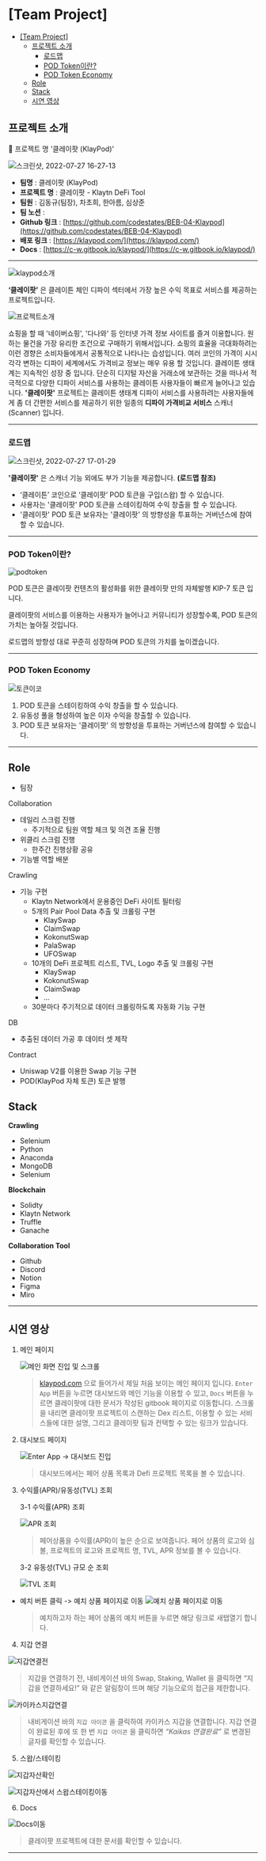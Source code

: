 # [Team Project] 

- [[Team Project]](#team-project)
  - [프로젝트 소개](#프로젝트-소개)
    - [로드맵](#로드맵)
    - [POD Token이란?](#pod-token이란)
    - [POD Token Economy](#pod-token-economy)
  - [Role](#role)
  - [Stack](#stack)
  - [시연 영상](#시연-영상)



## 프로젝트 소개

🔎 프로젝트 명 '클레이팟 (KlayPod)'

![스크린샷, 2022-07-27 16-27-13](https://user-images.githubusercontent.com/20445415/197384871-d05be991-5ab8-451f-9cfc-7edbfc201f12.png)

- **팀명** : 클레이팟 (KlayPod)
- **프로젝트 명** : 클레이팟 - Klaytn DeFi Tool
- **팀원** : 김동규(팀장), 차초희, 한아름, 심상준
- **팀 노션** : [](https://www.notion.so/1b678592d26e4571bc4e1525f73ba931)
- **Github 링크** : [https://github.com/codestates/BEB-04-Klaypod](https://github.com/codestates/BEB-04-Klaypod)
- **배포 링크** : [https://klaypod.com/](https://klaypod.com/)
- **Docs** : [https://c-w.gitbook.io/klaypod/](https://c-w.gitbook.io/klaypod/)
___

![klaypod소개](https://user-images.githubusercontent.com/20445415/197384913-918e2922-892c-4469-b5cc-80ea6c88a4f5.png)

**‘클레이팟’** 은 클레이튼 체인 디파이 섹터에서 가장 높은 수익 목표로 서비스를 제공하는 프로젝트입니다.

![프로젝트소개](https://user-images.githubusercontent.com/20445415/197384978-f77461f8-9d59-4c91-ab47-7bca5081e5be.png)

 쇼핑을 할 때 '네이버쇼핑', '다나와' 등 인터넷 가격 정보 사이트를 즐겨 이용합니다. 원하는 물건을 가장 유리한 조건으로 구매하기 위해서입니다.
쇼핑의 효율을 극대화하려는 이런 경향은 소비자들에게서 공통적으로 나타나는 습성입니다.
여러 코인의 가격이 시시각각 변하는 디파이 세계에서도 가격비교 정보는 매우 유용 할 것입니다.
클레이튼 생태계는 지속적인 성장 중 입니다. 단순히 디지털 자산을 거래소에 보관하는 것을 떠나서 적극적으로 다양한 디파이 서비스를 사용하는 클레이튼 사용자들이 빠르게 늘어나고 있습니다.
**'클레이팟'** 프로젝트는 클레이튼 생태계 디파이 서비스를 사용하려는 사용자들에게 좀 더 간편한 서비스를 제공하기 위한 일종의 **디파이 가격비교 서비스** 스캐너(Scanner) 입니다.

___

### 로드맵
![스크린샷, 2022-07-27 17-01-29](https://user-images.githubusercontent.com/20445415/197384877-68d1dbad-126a-4b47-bd63-ef0963e75045.png)

**'클레이팟'** 은 스캐너 기능 외에도 부가 기능을 제공합니다. **(로드맵 참조)**

- ‘클레이튼’ 코인으로 ‘클레이팟’ POD 토큰을 구입(스왑) 할 수 있습니다.
- 사용자는 '클레이팟' POD 토큰을 스테이킹하여 수익 창출을 할 수 있습니다.
- '클레이팟' POD 토큰 보유자는 '클레이팟' 의 방향성을 투표하는 거버넌스에 참여할 수 있습니다.

---

### POD Token이란?

![podtoken](https://user-images.githubusercontent.com/20445415/197385009-cacb7f70-c565-4c9c-b01d-9078fe6be22b.png)

POD 토큰은 클레이팟 컨텐츠의 활성화를 위한 클레이팟 만의 자체발행 KIP-7 토큰 입니다.

클레이팟의 서비스를 이용하는 사용자가 늘어나고 커뮤니티가 성장할수록, POD 토큰의 가치는 높아질 것입니다.

로드맵의 방향성 대로 꾸준히 성장하며 POD 토큰의 가치를 높이겠습니다.

---

### POD Token Economy

![토큰이코](https://user-images.githubusercontent.com/20445415/197385018-fcd161bf-b940-47d3-9296-4dfcc5a3fdc1.png)

1. POD 토큰을 스테이킹하여 수익 창출을 할 수 있습니다.
2. 유동성 풀을 형성하여 높은 이자 수익을 창출할 수 있습니다.
3. POD 토큰 보유자는 '클레이팟' 의 방향성을 투표하는 거버넌스에 참여할 수 있습니다.

___

## Role

- 팀장

Collaboration
- 데일리 스크럼 진행
  - 주기적으로 팀원 역할 체크 및 의견 조율 진행
- 위클리 스크럼 진행
  - 한주간 진행상황 공유
- 기능별 역할 배분

Crawling
- 기능 구현
  - Klaytn Network에서 운용중인 DeFi 사이트 필터링
  - 5개의 Pair Pool Data 추출 및 크롤링 구현
    - KlaySwap
    - ClaimSwap
    - KokonutSwap
    - PalaSwap
    - UFOSwap
  - 10개의 DeFi 프로젝트 리스트, TVL, Logo 추출 및 크롤링 구현
    - KlaySwap
    - KokonutSwap
    - ClaimSwap
    - ...
  - 30분마다 주기적으로 데이터 크롤링하도록 자동화 기능 구현
  
DB
  - 추출된 데이터 가공 후 데이터 셋 제작
  
Contract
  - Uniswap V2를 이용한 Swap 기능 구현
  - POD(KlayPod 자체 토큰) 토큰 발행

## Stack

**Crawling**

- Selenium
- Python
- Anaconda
- MongoDB
- Selenium

**Blockchain**

- Solidty
- Klaytn Network
- Truffle
- Ganache

**Collaboration Tool**

- Github
- Discord
- Notion
- Figma
- Miro

___

## 시연 영상
1. 메인 페이지
    
    ![메인 화면 진입 및 스크롤](https://user-images.githubusercontent.com/20445415/197382762-71a4988b-ab3f-476d-935d-2a94ead3532d.gif)
    > [klaypod.com](http://klaypod.com)
으로 들어가서 제일 처음 보이는 메인 페이지 입니다.
`Enter App` 버튼을 누르면 대시보드와 메인 기능을 이용할 수 있고, `Docs` 버튼을 누르면 클레이팟에 대한 문서가 작성된 gitbook 페이지로 이동합니다.
스크롤을 내리면 클레이팟 프로젝트이 스캔하는 Dex 리스트, 이용할 수 있는 서비스들에 대한 설명, 그리고 클레이팟 팀과 컨택할 수 있는 링크가 있습니다.

2. 대시보드 페이지
  
    ![Enter App -> 대시보드 진입](https://user-images.githubusercontent.com/20445415/197382885-23733a10-c1a6-46f3-a0d8-49c03b4b3bc5.gif)
    > 대시보드에서는 페어 상품 목록과 Defi 프로젝트 목록을 볼 수 있습니다.


3. 수익률(APR)/유동성(TVL) 조회
    
    3-1 수익률(APR) 조회
    
      ![APR 조회](https://user-images.githubusercontent.com/20445415/197382956-d3135790-2818-47f2-a89d-547bd3d621a2.gif)


    > 페어상품을 수익률(APR)이 높은 순으로 보여줍니다.
    > 페어 상품의 로고와 심볼, 프로젝트의 로고와 프로젝트 명, TVL, APR 정보를 볼 수 있습니다.

    3-2 유동성(TVL) 규모 순 조회

    ![TVL 조회](https://user-images.githubusercontent.com/20445415/197383090-1e373294-cb61-4843-af87-a69cbec590df.gif)

  - 예치 버튼 클릭 -> 예치 상품 페이지로 이동
  ![예치 상품 페이지로 이동](https://user-images.githubusercontent.com/20445415/197382994-5330e628-fde5-4e2f-91da-aff5f8f779fc.gif)
    > 예치하고자 하는 페어 상품의 예치 버튼을 누르면 해당 링크로 새탭열기 합니다.

4. 지갑 연결
    
  ![지갑연결전](https://user-images.githubusercontent.com/20445415/197383436-1b2fa245-b721-48e4-bcb8-598e661f4435.gif)
  
  > 지갑을 연결하기 전, 내비게이션 바의 Swap, Staking, Wallet 을 클릭하면 “지갑을 연결하세요!” 와 같은 알림창이 뜨며 해당 기능으로의 접근을 제한합니다.

  ![카이카스지갑연결](https://user-images.githubusercontent.com/20445415/197383454-f9cd7580-a179-46f9-a39e-b0b37e1826eb.gif)
  > 내비게이션 바의 `지갑 아이콘` 을 클릭하여 카이카스 지갑을 연결합니다.
  > 지갑 연결이 완료된 후에 또 한 번 `지갑 아이콘` 을 클릭하면 *“Kaikas 연결완료”* 로 변경된 글자를 확인할 수 있습니다.

5. 스왑/스테이킹
  
  ![지갑자산확인](https://user-images.githubusercontent.com/20445415/197383496-761b37ba-d6f1-40c4-9ba4-506f7fbe806e.gif)

  ![지갑자산에서 스왑스테이킹이동](https://user-images.githubusercontent.com/20445415/197383519-3a85dea0-2bae-4d5c-9358-36d01ff28140.gif)

6. Docs

  ![Docs이동](https://user-images.githubusercontent.com/20445415/197383571-98086076-4e66-4b04-98e4-baeca51a8fca.gif)
 
  > 클레이팟 프로젝트에 대한 문서를 확인할 수 있습니다.

---


